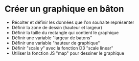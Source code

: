 # Créer un graphique en bâton

* Récolter et définir les données que l'on souhaite représenter
* Définir la zone de dessin (hauteur et largeur)
* Définir la taille du rectangle qui contient le graphique
* Définir une variable "largeur de batons" 
* Définir une variable "hauteur de graphique"
* Définir "scale y" avec la fonction D3 "scale linear" 
* Utiliser la fonction JS "map" pour dessiner le graphique